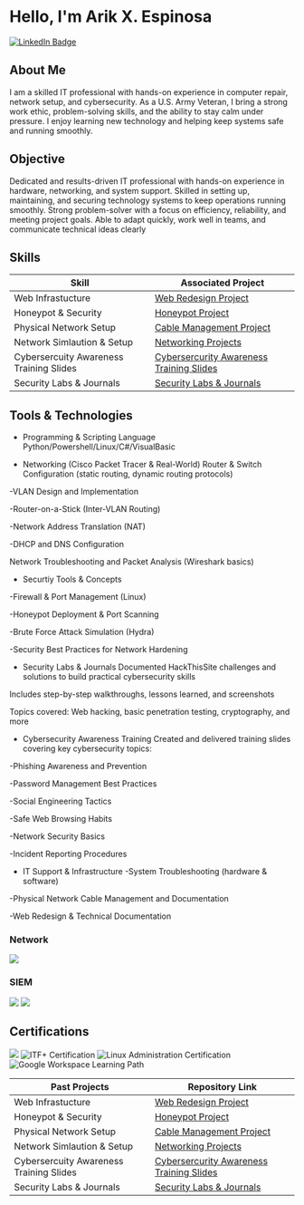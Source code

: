# Hello, I'm Arik X. Espinosa  
<a href="https://www.linkedin.com/in/arik-espinosa-7b242a172" target="_blank">
  <img src="https://img.shields.io/badge/-LinkedIn-0072b1?&style=for-the-badge&logo=linkedin&logoColor=white" alt="LinkedIn Badge" />
</a>

## About Me  
I am a skilled IT professional with hands-on experience in computer repair, network setup, and cybersecurity. As a U.S. Army Veteran, I bring a strong work ethic, problem-solving skills, and the ability to stay calm under pressure. I enjoy learning new technology and helping keep systems safe and running smoothly.

## Objective  
Dedicated and results-driven IT professional with hands-on experience in hardware, networking, and system support. Skilled in setting up, maintaining, and securing technology systems to keep operations running smoothly. Strong problem-solver with a focus on efficiency, reliability, and meeting project goals. Able to adapt quickly, work well in teams, and communicate technical ideas clearly

## Skills  

| Skill                                         | Associated Project         |
|-----------------------------------------------|----------------------------|
| Web Infrastucture    | [Web Redesign Project](https://github.com/ArikXEspinosa/Web-Redesign-Project) |
| Honeypot & Security    | [Honeypot Project](https://github.com/ArikXEspinosa/ArikXEspinosa-HoneyPot-Project)    |
| Physical Network Setup   | [Cable Management Project](https://github.com/ArikXEspinosa/Network-Cable-Management-Project) |
| Network Simlaution & Setup       | [Networking Projects](https://github.com/ArikXEspinosa/Networking-Projects/blob/main/README.md) |
| Cybersercuity Awareness Training Slides      | [Cybersercurity Awareness Training Slides](https://github.com/ArikXEspinosa/Cybersecurity-Training-Slides/blob/main/README.md) |
| Security Labs & Journals    | [Security Labs & Journals ](https://github.com/ArikXEspinosa/Security-Labs-Journals/blob/main/README.md) |


## Tools & Technologies 
- Programming & Scripting Language Python/Powershell/Linux/C#/VisualBasic

- Networking (Cisco Packet Tracer & Real-World)
Router & Switch Configuration (static routing, dynamic routing protocols)

-VLAN Design and Implementation

-Router-on-a-Stick (Inter-VLAN Routing)

-Network Address Translation (NAT)

-DHCP and DNS Configuration

Network Troubleshooting and Packet Analysis (Wireshark basics)


- Securtiy Tools & Concepts

-Firewall & Port Management (Linux)

-Honeypot Deployment & Port Scanning

-Brute Force Attack Simulation (Hydra)

-Security Best Practices for Network Hardening


- Security Labs & Journals
Documented HackThisSite challenges and solutions to build practical cybersecurity skills

Includes step-by-step walkthroughs, lessons learned, and screenshots

Topics covered: Web hacking, basic penetration testing, cryptography, and more


- Cybersecurity Awareness Training
Created and delivered training slides covering key cybersecurity topics:

-Phishing Awareness and Prevention

-Password Management Best Practices

-Social Engineering Tactics

-Safe Web Browsing Habits

-Network Security Basics

-Incident Reporting Procedures


- IT Support & Infrastructure
-System Troubleshooting (hardware & software)

-Physical Network Cable Management and Documentation

-Web Redesign & Technical Documentation

### Network  
<div>
    <img src="https://img.shields.io/badge/-Wireshark-1679A7?&style=for-the-badge&logo=Wireshark&logoColor=white" />

</div>


### SIEM  
<div>
    <img src="https://img.shields.io/badge/-Microsoft_Sentinel-0078D4?&style=for-the-badge&logo=Microsoft&logoColor=white" />
    <img src="https://img.shields.io/badge/-Splunk-000000?&style=for-the-badge&logo=Splunk&logoColor=white" />
</div>

## Certifications  

<div>
<img src="https://img.shields.io/badge/-Security%2B-FF0000?&style=for-the-badge&logo=CompTIA&logoColor=white" />
    <img src="https://img.shields.io/badge/-ITF%2B-00A9E0?&style=for-the-badge&logo=CompTIA&logoColor=white" alt="ITF+ Certification" />
  <img src="https://img.shields.io/badge/-Linux%20Administration-008000?&style=for-the-badge&logo=Linux&logoColor=white" alt="Linux Administration Certification" /
</div>
  <img src="https://img.shields.io/badge/-Google_Workspace-4285F4?&style=for-the-badge&logo=google&logoColor=white" alt="Google Workspace Learning Path" />
</div>

| **Past Projects**             | **Repository Link**                                                                                   |
|-----------------------------|--------------------------------------------------------------------------------------------------------|
| Web Infrastucture    | [Web Redesign Project](https://github.com/ArikXEspinosa/Web-Redesign-Project) |
| Honeypot & Security    | [Honeypot Project](https://github.com/ArikXEspinosa/ArikXEspinosa-HoneyPot-Project)    |
| Physical Network Setup   | [Cable Management Project](https://github.com/ArikXEspinosa/Network-Cable-Management-Project) |
| Network Simlaution & Setup       | [Networking Projects](https://github.com/ArikXEspinosa/Networking-Projects/blob/main/README.md) |
| Cybersercuity Awareness Training Slides      | [Cybersercurity Awareness Training Slides](https://github.com/ArikXEspinosa/Cybersecurity-Training-Slides/blob/main/README.md) |
| Security Labs & Journals    | [Security Labs & Journals ](https://github.com/ArikXEspinosa/Security-Labs-Journals/blob/main/README.md) |




